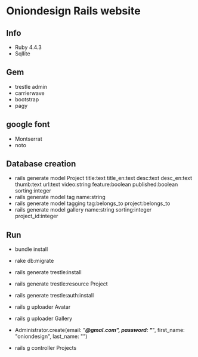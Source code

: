 # Oniondesign Rails website

## Info 
* Ruby 4.4.3
* Sqllite

## Gem
* trestle admin
* carrierwave
* bootstrap
* pagy

## google font
* Montserrat
* noto

## Database creation
* rails generate model Project title:text title_en:text desc:text desc_en:text thumb:text url:text video:string feature:boolean published:boolean sorting:integer
* rails generate model tag name:string
* rails generate model tagging tag:belongs_to project:belongs_to
* rails generate model gallery name:string sorting:integer project_id:integer

## Run
* bundle install
* rake db:migrate
* rails generate trestle:install
* rails generate trestle:resource Project
* rails generate trestle:auth:install
* rails g uploader Avatar
* rails g uploader Gallery

* Administrator.create(email: "*****@gmal.com", password: "*****", first_name: "oniondesign", last_name: "")

* rails g controller Projects




